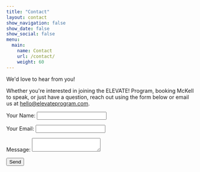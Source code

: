 ```yaml
---
title: "Contact"
layout: contact
show_navigation: false
show_date: false
show_social: false
menu:
  main:
    name: Contact
    url: /contact/
    weight: 60
---
```


We'd love to hear from you!

Whether you're interested in joining the ELEVATE! Program, booking McKell to speak, or just have a question, reach out using the form below or email us at [hello@elevateprogram.com](mailto:hello@elevateprogram.com).

<form name="contact" method="POST" data-netlify="true">
  <p>
    <label>Your Name: <input type="text" name="name" required></label>
  </p>
  <p>
    <label>Your Email: <input type="email" name="email" required></label>
  </p>
  <p>
    <label>Message: <textarea name="message" required></textarea></label>
  </p>
  <p>
    <button type="submit">Send</button>
  </p>
</form>

